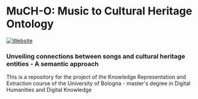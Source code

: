 # MuCH-O: Music to Cultural Heritage Ontology
<a href="https://tommasobattisti.github.io/MuCH-O/" target="_blank"><img alt="Website" src="https://img.shields.io/website?down_color=red&down_message=offline&up_message=online&url=[https%3A%2F%2Ftommasobattisti.github.io%2FMuCH-O%2F](https://tommasobattisti.github.io/MuCH-O/)">
</a>

### Unveiling connections between songs and cultural heritage entities - A semantic approach
This is a repository for the project of the Knowledge Representation and Extraction course of the University of Bologna - master's degree in Digital Humanities and Digital Knowledge
